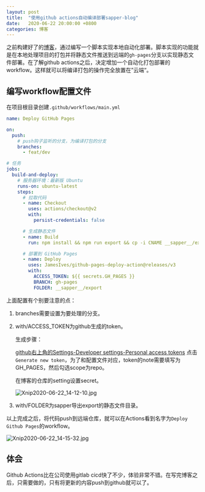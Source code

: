 ```yaml
---
layout: post
title:  "使用github actions自动编译部署sapper-blog"
date:   2020-06-22 20:00:00 +0800
categories: 博客
---
```


之前构建好了的[博客](/blog/2020-06_build-blog)，通过编写一个脚本实现本地自动化部署。脚本实现的功能就是在本地处理项目的打包并将静态文件推送到远端的`gh-pages`分支以实现静态文件部署。在了解github actions之后，决定增加一个自动化打包部署的workflow。这样就可以将编译打包的操作完全放置在”云端“。

## 编写workflow配置文件

在项目根目录创建`.github/workflows/main.yml`

```yaml
name: Deploy GitHub Pages

on:
  push:
  	# push钩子监听的分支，为编译打包的分支
    branches:
      - feat/dev

# 任务
jobs:
  build-and-deploy:
    # 服务器环境：最新版 Ubuntu
    runs-on: ubuntu-latest
    steps:
      # 拉取代码
      - name: Checkout
        uses: actions/checkout@v2
        with:
          persist-credentials: false

      # 生成静态文件
      - name: Build
        run: npm install && npm run export && cp -i CNAME __sapper__/export

      # 部署到 GitHub Pages
      - name: Deploy
        uses: JamesIves/github-pages-deploy-action@releases/v3
        with:
          ACCESS_TOKEN: ${{ secrets.GH_PAGES }}
          BRANCH: gh-pages
          FOLDER: __sapper__/export
```

上面配置有个别要注意的点：

1. branches需要设置为要处理的分支。

2. with/ACCESS_TOKEN为github生成的token。

   生成步骤：

   [github右上角的Settings-Developer settings-Personal access tokens](https://github.com/settings/tokens) 点击`Generate new token`，为了和配置文件对应，token的note需要填写为GH_PAGES，然后勾选scope为repo。

   在博客的仓库的setting设置secret。

   ![Xnip2020-06-22_14-12-10.jpg](https://i.loli.net/2020/06/22/jurxoLcUY7p5C8a.jpg)

3. with/FOLDER为sapper导出export的静态文件目录。

以上完成之后，将代码push到远端仓库，就可以在Actions看到名字为`Deploy Github Pages`的workflow。

![Xnip2020-06-22_14-15-32.jpg](https://i.loli.net/2020/06/22/bCxitLWKVlgHD8P.jpg)

## 体会

Github Actions比在公司使用gitlab cicd快了不少，体验非常不错。在写完博客之后，只需要做的，只有将更新的内容push到github就可以了。

